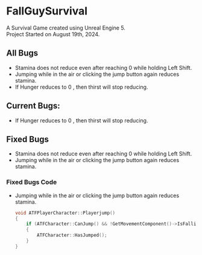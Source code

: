 # FallGuySurvival

A Survival Game created using Unreal Engine 5.  
Project Started on August 19th, 2024.

## All Bugs
- Stamina does not reduce even after reaching 0 while holding Left Shift.
- Jumping while in the air or clicking the jump button again reduces stamina.
- If Hunger reduces to 0 , then thirst will stop reducing.

## Current Bugs:
- If Hunger reduces to 0 , then thirst will stop reducing.

## Fixed Bugs
- Stamina does not reduce even after reaching 0 while holding Left Shift.
- Jumping while in the air or clicking the jump button again reduces stamina.

### Fixed Bugs Code
- Jumping while in the air or clicking the jump button again reduces stamina.
  ```cpp
  void ATFPlayerCharacter::Playerjump()
  {
	  if (ATFCharacter::CanJump() && !GetMovementComponent()->IsFalling())
	  {
		  ATFCharacter::HasJumped();
	  }
  }


